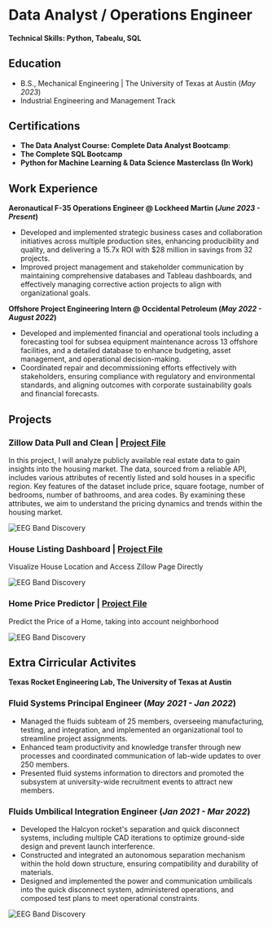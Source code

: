 # Data Analyst / Operations Engineer

#### Technical Skills: Python, Tabealu, SQL

## Education 			        		
- B.S., Mechanical Engineering | The University of Texas at Austin (_May 2023_)
- Industrial Engineering and Management Track
  


## Certifications
- **The Data Analyst Course: Complete Data Analyst Bootcamp**:
- **The Complete SQL Bootcamp**
- **Python for Machine Learning & Data Science Masterclass (In Work)**



## Work Experience
**Aeronautical F-35 Operations Engineer @ Lockheed Martin (_June 2023 - Present_)**
- Developed and implemented strategic business cases and collaboration initiatives across multiple production sites, enhancing producibility and quality, and delivering a 15.7x ROI with $28 million in savings from 32 projects.
- Improved project management and stakeholder communication by maintaining comprehensive databases and Tableau dashboards, and effectively managing corrective action projects to align with organizational goals.


**Offshore Project Engineering Intern @ Occidental Petroleum (_May 2022 - August 2022_)**
- Developed and implemented financial and operational tools including a forecasting tool for subsea equipment maintenance across 13 offshore facilities, and a detailed database to enhance budgeting, asset management, and operational decision-making.
- Coordinated repair and decommissioning efforts effectively with stakeholders, ensuring compliance with regulatory and environmental standards, and aligning outcomes with corporate sustainability goals and financial forecasts.




## Projects
### Zillow Data Pull and Clean  |  [Project File](https://Link)

In this project, I will analyze publicly available real estate data to gain insights into the housing market. The data, sourced from a reliable API, includes various attributes of recently listed and sold houses in a specific region. Key features of the dataset include price, square footage, number of bedrooms, number of bathrooms, and area codes. By examining these attributes, we aim to understand the pricing dynamics and trends within the housing market.

![EEG Band Discovery](/.jpeg)


### House Listing Dashboard  |  [Project File](https://Link)

Visualize House Location and Access Zillow Page Directly

![EEG Band Discovery](/.jpeg)


### Home Price Predictor  |  [Project File](https://Link)
Predict the Price of a Home, taking into account neighborhood

![EEG Band Discovery](/.jpeg)





## Extra Cirricular Activites
**Texas Rocket Engineering Lab, The University of Texas at Austin**
### Fluid Systems Principal Engineer	(_May 2021 - Jan 2022_)							            
- Managed the fluids subteam of 25 members, overseeing manufacturing, testing, and integration, and implemented an organizational tool to streamline project assignments.
- Enhanced team productivity and knowledge transfer through new processes and coordinated communication of lab-wide updates to over 250 members.
- Presented fluid systems information to directors and promoted the subsystem at university-wide recruitment events to attract new members.

### Fluids Umbilical Integration Engineer  (_Jan 2021 - Mar 2022_)					           
- Developed the Halcyon rocket's separation and quick disconnect systems, including multiple CAD iterations to optimize ground-side design and prevent launch interference.
- Constructed and integrated an autonomous separation mechanism within the hold down structure, ensuring compatibility and durability of materials.
- Designed and implemented the power and communication umbilicals into the quick disconnect system, administered operations, and composed test plans to meet operational constraints.

![EEG Band Discovery](/.jpeg)
